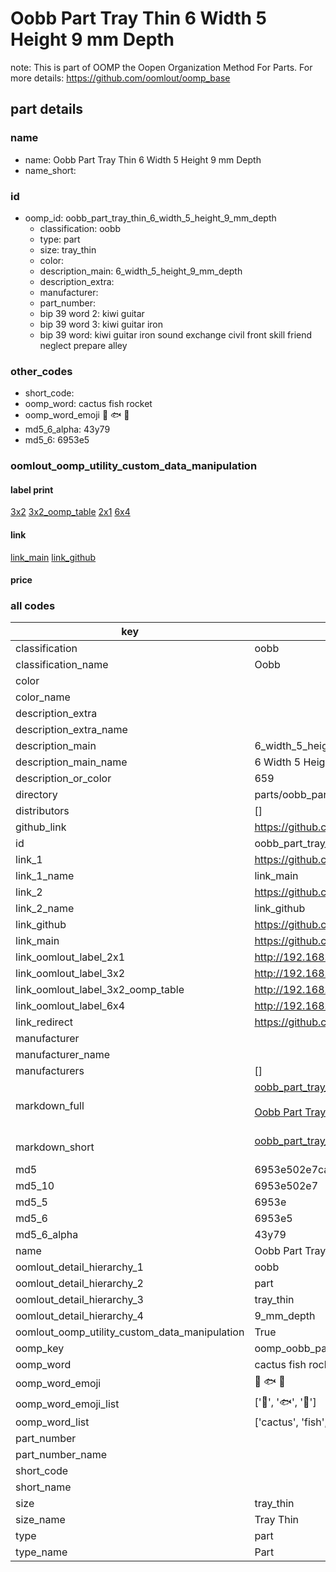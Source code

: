 # Oobb Part Tray Thin 6 Width 5 Height 9 mm Depth  

note: This is part of OOMP the Oopen Organization Method For Parts. For more details: https://github.com/oomlout/oomp_base

##  part details
  







### name
* name: Oobb Part Tray Thin 6 Width 5 Height 9 mm Depth
* name_short: 
### id
* oomp_id: oobb_part_tray_thin_6_width_5_height_9_mm_depth
  * classification: oobb
  * type: part
  * size: tray_thin
  * color: 
  * description_main: 6_width_5_height_9_mm_depth
  * description_extra: 
  * manufacturer: 
  * part_number: 
  * bip 39 word 2: kiwi guitar
  * bip 39 word 3: kiwi guitar iron
  * bip 39 word: kiwi guitar iron sound exchange civil front skill friend neglect prepare alley

### other_codes
* short_code: 
* oomp_word: cactus fish rocket
* oomp_word_emoji :cactus: :fish: :rocket:
* md5_6_alpha: 43y79
* md5_6: 6953e5






### oomlout_oomp_utility_custom_data_manipulation
#### label print
[3x2](http://192.168.1.245:1112/?label=oomp%2043y79)
[3x2_oomp_table](http://192.168.1.108:1112/?label=oomp%2043y79)
[2x1](http://192.168.1.242:1112/?label=oomp%2043y79)
[6x4](http://192.168.1.55:1112/?label=oomp%2043y79)    

#### link

[link_main](https://github.com/oomlout/oomlout_oomp_version_1_messy/tree/main/parts/oobb_part_tray_thin_6_width_5_height_9_mm_depth) [link_github](https://github.com/oomlout/oomlout_oomp_version_1_messy/tree/main/parts/oobb_part_tray_thin_6_width_5_height_9_mm_depth)                             

#### price







### all codes 
| key | value |  
| --- | --- |  
| classification | oobb |  
| classification_name | Oobb |  
| color |  |  
| color_name |  |  
| description_extra |  |  
| description_extra_name |  |  
| description_main | 6_width_5_height_9_mm_depth |  
| description_main_name | 6 Width 5 Height 9 mm Depth |  
| description_or_color | 659 |  
| directory | parts/oobb_part_tray_thin_6_width_5_height_9_mm_depth |  
| distributors | [] |  
| github_link | https://github.com/oomlout/oomlout_oomp_part_src/tree/main/parts/oobb_part_tray_thin_6_width_5_height_9_mm_depth |  
| id | oobb_part_tray_thin_6_width_5_height_9_mm_depth |  
| link_1 | https://github.com/oomlout/oomlout_oomp_version_1_messy/tree/main/parts/oobb_part_tray_thin_6_width_5_height_9_mm_depth |  
| link_1_name | link_main |  
| link_2 | https://github.com/oomlout/oomlout_oomp_version_1_messy/tree/main/parts/oobb_part_tray_thin_6_width_5_height_9_mm_depth |  
| link_2_name | link_github |  
| link_github | https://github.com/oomlout/oomlout_oomp_version_1_messy/tree/main/parts/oobb_part_tray_thin_6_width_5_height_9_mm_depth |  
| link_main | https://github.com/oomlout/oomlout_oomp_version_1_messy/tree/main/parts/oobb_part_tray_thin_6_width_5_height_9_mm_depth |  
| link_oomlout_label_2x1 | http://192.168.1.242:1112/?label=oomp%2043y79 |  
| link_oomlout_label_3x2 | http://192.168.1.245:1112/?label=oomp%2043y79 |  
| link_oomlout_label_3x2_oomp_table | http://192.168.1.108:1112/?label=oomp%2043y79 |  
| link_oomlout_label_6x4 | http://192.168.1.55:1112/?label=oomp%2043y79 |  
| link_redirect | https://github.com/oomlout/oomlout_oomp_version_1_messy/tree/main/parts/oobb_part_tray_thin_6_width_5_height_9_mm_depth |  
| manufacturer |  |  
| manufacturer_name |  |  
| manufacturers | [] |  
| markdown_full | [oobb_part_tray_thin_6_width_5_height_9_mm_depth](none)<br>[](none)<br>[Oobb Part Tray Thin 6 Width 5 Height 9 Mm Depth](none)<br><br> |  
| markdown_short | [oobb_part_tray_thin_6_width_5_height_9_mm_depth](none)<br><br> |  
| md5 | 6953e502e7ca6ba8a6275cfcec99f3db |  
| md5_10 | 6953e502e7 |  
| md5_5 | 6953e |  
| md5_6 | 6953e5 |  
| md5_6_alpha | 43y79 |  
| name | Oobb Part Tray Thin 6 Width 5 Height 9 mm Depth |  
| oomlout_detail_hierarchy_1 | oobb |  
| oomlout_detail_hierarchy_2 | part |  
| oomlout_detail_hierarchy_3 | tray_thin |  
| oomlout_detail_hierarchy_4 | 9_mm_depth |  
| oomlout_oomp_utility_custom_data_manipulation | True |  
| oomp_key | oomp_oobb_part_tray_thin_6_width_5_height_9_mm_depth |  
| oomp_word | cactus fish rocket |  
| oomp_word_emoji | :cactus: :fish: :rocket: |  
| oomp_word_emoji_list | [':cactus:', ':fish:', ':rocket:'] |  
| oomp_word_list | ['cactus', 'fish', 'rocket'] |  
| part_number |  |  
| part_number_name |  |  
| short_code |  |  
| short_name |  |  
| size | tray_thin |  
| size_name | Tray Thin |  
| type | part |  
| type_name | Part |  
